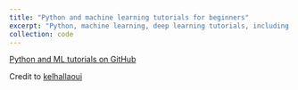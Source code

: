 ```yaml
---
title: "Python and machine learning tutorials for beginners"
excerpt: "Python, machine learning, deep learning tutorials, including MRI image data processing."
collection: code
---
```


[Python and ML tutorials on GitHub](https://github.com/kelhallaoui/tutorials)

Credit to [kelhallaoui](https://github.com/kelhallaoui)
